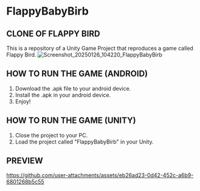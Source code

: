 # FlappyBabyBirb
## CLONE OF FLAPPY BIRD
This is a repository of a Unity Game Project that reproduces a game called Flappy Bird.
![Screenshot_20250126_104220_FlappyBabyBirb](https://github.com/user-attachments/assets/19b791f8-49ec-4052-b17d-549fb507cb1f)


## HOW TO RUN THE GAME (ANDROID)
1. Download the .apk file to your android device.
2. Install the .apk in your android device.
3. Enjoy!

## HOW TO RUN THE GAME (UNITY)
1. Close the project to your PC.
2. Load the project called "FlappyBabyBirb" in your Unity.

## PREVIEW

https://github.com/user-attachments/assets/eb26ad23-0d42-452c-a6b9-6801268b5c55

